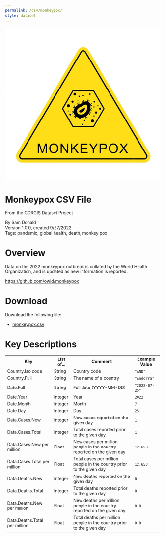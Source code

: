 ```yaml
---
permalink: /csv/monkeypox/
style: dataset
---
```


<img class="img-thumbnail float-right"
     src="/images/datasets/monkeypox-icon.JPG"
     alt="monkeypox icon"
     role="presentation">

# Monkeypox CSV File

<p class='lead'>From the CORGIS Dataset Project</p>

<span class='text-muted'>By Sam Donald</span><br>
<span class='text-muted'>Version 1.0.0, created 9/27/2022</span><br>
<span class='text-muted'>Tags: pandemic, global health, death, monkey pox</span>

# Overview

Data on the 2022 monkeypox outbreak is collated by the World Health Organization, and is updated as new information is reported.


<https://github.com/owid/monkeypox>




# Download

Download the following file:

* <a href='../../datasets/csv/monkeypox/monkeypox.csv' download>monkeypox.csv <span class="fas fa-download"></span></a>

# Key Descriptions
    
<table class='table table-condensed table-striped table-bordered table-hover'>
<tr>
    <th class=''>Key</th>
    <th class=''>List of...</th>
    <th class=''>Comment</th>
    <th class=''>Example Value</th>
</tr>

<tr>
    <td>Country.Iso code</td>
    <td>String</td> 
    <td>Country code</td>
    <td><code>"AND"</code></td>
</tr>

<tr>
    <td>Country.Full</td>
    <td>String</td> 
    <td>The name of a country</td>
    <td><code>"Andorra"</code></td>
</tr>

<tr>
    <td>Date.Full</td>
    <td>String</td> 
    <td>Full date (YYYY-MM-DD)</td>
    <td><code>"2022-07-25"</code></td>
</tr>

<tr>
    <td>Date.Year</td>
    <td>Integer</td> 
    <td>Year</td>
    <td><code>2022</code></td>
</tr>

<tr>
    <td>Date.Month</td>
    <td>Integer</td> 
    <td>Month</td>
    <td><code>7</code></td>
</tr>

<tr>
    <td>Date.Day</td>
    <td>Integer</td> 
    <td>Day</td>
    <td><code>25</code></td>
</tr>

<tr>
    <td>Data.Cases.New</td>
    <td>Integer</td> 
    <td>New cases reported on the given day</td>
    <td><code>1</code></td>
</tr>

<tr>
    <td>Data.Cases.Total</td>
    <td>Integer</td> 
    <td>Total cases reported prior to the given day</td>
    <td><code>1</code></td>
</tr>

<tr>
    <td>Data.Cases.New per million</td>
    <td>Float</td> 
    <td>New cases per million people in the country reported on the given day</td>
    <td><code>12.653</code></td>
</tr>

<tr>
    <td>Data.Cases.Total per million</td>
    <td>Float</td> 
    <td>Total cases per million people in the country prior to the given day</td>
    <td><code>12.653</code></td>
</tr>

<tr>
    <td>Data.Deaths.New</td>
    <td>Integer</td> 
    <td>New deaths reported on the given day</td>
    <td><code>0</code></td>
</tr>

<tr>
    <td>Data.Deaths.Total</td>
    <td>Integer</td> 
    <td>Total deaths reported prior to the given day</td>
    <td><code>0</code></td>
</tr>

<tr>
    <td>Data.Deaths.New per million</td>
    <td>Float</td> 
    <td>New deaths per million people in the country reported on the given day</td>
    <td><code>0.0</code></td>
</tr>

<tr>
    <td>Data.Deaths.Total per million</td>
    <td>Float</td> 
    <td>Total deaths per million people in the country prior to the given day</td>
    <td><code>0.0</code></td>
</tr>

</table>